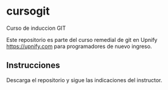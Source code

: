 # cursogit
Curso de induccion GIT

Este repositorio es parte del curso remedial de git en Upnify https://upnify.com para programadores de nuevo ingreso.

## Instrucciones

Descarga el repositorio y sigue las indicaciones del instructor.
